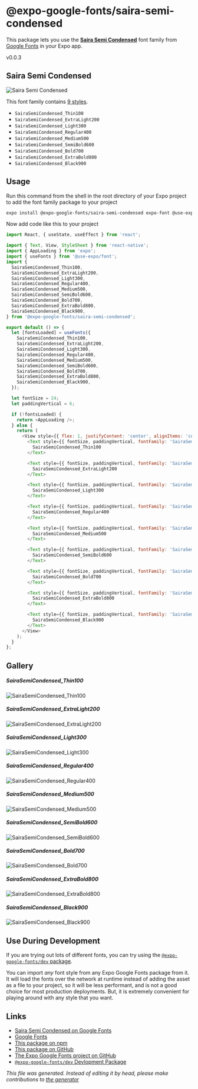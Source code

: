 # @expo-google-fonts/saira-semi-condensed

This package lets you use the [**Saira Semi Condensed**](https://fonts.google.com/specimen/Saira+Semi+Condensed) font family from [Google Fonts](https://fonts.google.com/) in your Expo app.

v0.0.3

## Saira Semi Condensed

![Saira Semi Condensed](./font-family.png)

This font family contains [9 styles](#gallery).

- `SairaSemiCondensed_Thin100`
- `SairaSemiCondensed_ExtraLight200`
- `SairaSemiCondensed_Light300`
- `SairaSemiCondensed_Regular400`
- `SairaSemiCondensed_Medium500`
- `SairaSemiCondensed_SemiBold600`
- `SairaSemiCondensed_Bold700`
- `SairaSemiCondensed_ExtraBold800`
- `SairaSemiCondensed_Black900`

## Usage

Run this command from the shell in the root directory of your Expo project to add the font family package to your project
```sh
expo install @expo-google-fonts/saira-semi-condensed expo-font @use-expo/font
```

Now add code like this to your project
```js
import React, { useState, useEffect } from 'react';

import { Text, View, StyleSheet } from 'react-native';
import { AppLoading } from 'expo';
import { useFonts } from '@use-expo/font';
import {
  SairaSemiCondensed_Thin100,
  SairaSemiCondensed_ExtraLight200,
  SairaSemiCondensed_Light300,
  SairaSemiCondensed_Regular400,
  SairaSemiCondensed_Medium500,
  SairaSemiCondensed_SemiBold600,
  SairaSemiCondensed_Bold700,
  SairaSemiCondensed_ExtraBold800,
  SairaSemiCondensed_Black900,
} from '@expo-google-fonts/saira-semi-condensed';

export default () => {
  let [fontsLoaded] = useFonts({
    SairaSemiCondensed_Thin100,
    SairaSemiCondensed_ExtraLight200,
    SairaSemiCondensed_Light300,
    SairaSemiCondensed_Regular400,
    SairaSemiCondensed_Medium500,
    SairaSemiCondensed_SemiBold600,
    SairaSemiCondensed_Bold700,
    SairaSemiCondensed_ExtraBold800,
    SairaSemiCondensed_Black900,
  });

  let fontSize = 24;
  let paddingVertical = 6;

  if (!fontsLoaded) {
    return <AppLoading />;
  } else {
    return (
      <View style={{ flex: 1, justifyContent: 'center', alignItems: 'center' }}>
        <Text style={{ fontSize, paddingVertical, fontFamily: 'SairaSemiCondensed_Thin100' }}>
          SairaSemiCondensed_Thin100
        </Text>

        <Text style={{ fontSize, paddingVertical, fontFamily: 'SairaSemiCondensed_ExtraLight200' }}>
          SairaSemiCondensed_ExtraLight200
        </Text>

        <Text style={{ fontSize, paddingVertical, fontFamily: 'SairaSemiCondensed_Light300' }}>
          SairaSemiCondensed_Light300
        </Text>

        <Text style={{ fontSize, paddingVertical, fontFamily: 'SairaSemiCondensed_Regular400' }}>
          SairaSemiCondensed_Regular400
        </Text>

        <Text style={{ fontSize, paddingVertical, fontFamily: 'SairaSemiCondensed_Medium500' }}>
          SairaSemiCondensed_Medium500
        </Text>

        <Text style={{ fontSize, paddingVertical, fontFamily: 'SairaSemiCondensed_SemiBold600' }}>
          SairaSemiCondensed_SemiBold600
        </Text>

        <Text style={{ fontSize, paddingVertical, fontFamily: 'SairaSemiCondensed_Bold700' }}>
          SairaSemiCondensed_Bold700
        </Text>

        <Text style={{ fontSize, paddingVertical, fontFamily: 'SairaSemiCondensed_ExtraBold800' }}>
          SairaSemiCondensed_ExtraBold800
        </Text>

        <Text style={{ fontSize, paddingVertical, fontFamily: 'SairaSemiCondensed_Black900' }}>
          SairaSemiCondensed_Black900
        </Text>
      </View>
    );
  }
};

```

## Gallery

##### SairaSemiCondensed_Thin100
![SairaSemiCondensed_Thin100](./6b2e6d1dd40d36454cc2926dcb4a1a5561eefd558ed4335da50334fe382ae95e.ttf.png)

##### SairaSemiCondensed_ExtraLight200
![SairaSemiCondensed_ExtraLight200](./ce22147c0af87efa1aecbc39ff8b87923aee3cf2f49375403f5f34979223e610.ttf.png)

##### SairaSemiCondensed_Light300
![SairaSemiCondensed_Light300](./ef45b03e2a6a021a7b398dc695d9fe949857b4defe4cd062b0d2be306f51ef4e.ttf.png)

##### SairaSemiCondensed_Regular400
![SairaSemiCondensed_Regular400](./80d72d164a187ce7476240396003c4b453c0f3b4565db50583a99ec1485cb6dc.ttf.png)

##### SairaSemiCondensed_Medium500
![SairaSemiCondensed_Medium500](./77903b1b3697f92cb3c1338d2bbd5de692eb31244fc785e5224c5e32faae51e4.ttf.png)

##### SairaSemiCondensed_SemiBold600
![SairaSemiCondensed_SemiBold600](./10bc52c72bdddd14cf11a9a428d2dd3348861b4c6106cd154406562cf41b7e66.ttf.png)

##### SairaSemiCondensed_Bold700
![SairaSemiCondensed_Bold700](./daba4551f3f2e9c9a6720e74d136524da54d3946352c47f4df6e3acb9a315ca9.ttf.png)

##### SairaSemiCondensed_ExtraBold800
![SairaSemiCondensed_ExtraBold800](./a742dc6740800e28cf269ffb74084610ab7590779de6185e12259b99ca780d21.ttf.png)

##### SairaSemiCondensed_Black900
![SairaSemiCondensed_Black900](./127a359a67e8fa386310e298528a130878d4284d08e3c7c34872f38bedbe6be5.ttf.png)


## Use During Development

If you are trying out lots of different fonts, you can try using the [`@expo-google-fonts/dev` package](https://www.npmjs.com/package/@expo-google-fonts/dev).

You can import *any* font style from any Expo Google Fonts package from it. It will load the fonts
over the network at runtime instead of adding the asset as a file to your project, so it will be 
less performant, and is not a good choice for most production deployments. But, it is extremely convenient
for playing around with any style that you want.

## Links

- [Saira Semi Condensed on Google Fonts](https://fonts.google.com/specimen/Saira+Semi+Condensed)
- [Google Fonts](https://fonts.google.com/)
- [This package on npm](https://www.npmjs.com/package/@expo-google-fonts/saira-semi-condensed)
- [This package on GitHub](https://github.com/expo/google-fonts/tree/master/font-packages/saira-semi-condensed)
- [The Expo Google Fonts project on GitHub](https://github.com/expo/google-fonts)
- [`@expo-google-fonts/dev` Devlopment Package](https://github.com/expo/google-fonts/tree/master/font-packages/dev)


*This file was generated. Instead of editing it by head, please make contributions to [the generator](https://github.com/expo/google-fonts/tree/master/packages/generator)*
